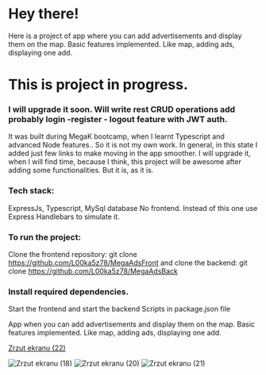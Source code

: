 

# Hey there!
Here is a project of app where you can add advertisements and display them on the map.
Basic features implemented. Like map, adding ads, displaying one add.

# This is project in progress.
### I will upgrade it soon. Will write rest CRUD operations add probably login -register - logout feature with JWT auth.


It was built during MegaK bootcamp, when I learnt Typescript and advanced Node features..
So it is not my own work. In general, in this state I added just few links to make moving in the app smoother.
 I will upgrade it, when I will find time, because I think, this project will be awesome after adding some functionalities.
But it is, as it is.

### Tech stack:
ExpressJs, Typescript, MySql database No frontend. Instead of this one use Express Handlebars to simulate it.

### To run the project:
Clone the  frontend repository: git clone https://github.com/L00ka5z78/MegaAdsFront
and clone the backend: git clone https://github.com/L00ka5z78/MegaAdsBack

### Install required dependencies.
Start the frontend and start the backend 
Scripts in package.json file

App when you can add advertisements and display them on the map.
Basic features implemented. Like map, adding ads, displaying one add.


[Zrzut ekranu (22)](https://user-images.githubusercontent.com/110019733/218260411-85a74b04-cc7a-4f23-9d4c-6928f409eb0e.png)



![Zrzut ekranu (18)](https://user-images.githubusercontent.com/110019733/218260405-d0a89e5b-ed70-4d46-aa2c-c80ce95571a5.png)
![Zrzut ekranu (20)](https://user-images.githubusercontent.com/110019733/218260408-64bb33c5-2d31-4176-9829-a0f7632f4d37.png)
![Zrzut ekranu (21)](https://user-images.githubusercontent.com/110019733/218260409-28cadd76-9072-4e3f-a334-f325eca080cb.png)
